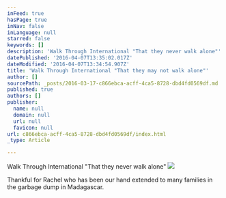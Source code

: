 ```yaml
---
inFeed: true
hasPage: true
inNav: false
inLanguage: null
starred: false
keywords: []
description: 'Walk Through International "That they never walk alone"'
datePublished: '2016-04-07T13:35:02.017Z'
dateModified: '2016-04-07T13:34:54.907Z'
title: 'Walk Through International "That they may not walk alone"'
author: []
sourcePath: _posts/2016-03-17-c866ebca-acff-4ca5-8728-dbd4fd0569df.md
published: true
authors: []
publisher:
  name: null
  domain: null
  url: null
  favicon: null
url: c866ebca-acff-4ca5-8728-dbd4fd0569df/index.html
_type: Article

---
```

Walk Through International "That they never walk alone"
![](https://the-grid-user-content.s3-us-west-2.amazonaws.com/8486fef7-f9fc-47c2-ab22-0b210157abce.jpg)

Thankful for Rachel who has been our hand extended to many families in the garbage dump in Madagascar.